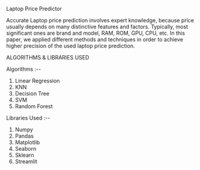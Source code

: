 Laptop Price Predictor

Accurate Laptop price prediction involves expert knowledge, because price usually
depends on many distinctive features and factors. Typically, most significant ones are
brand and model, RAM, ROM, GPU, CPU, etc. In this paper, we applied different
methods and techniques in order to achieve higher precision of the used laptop price
prediction.

ALGORITHMS & LIBRARIES USED

Algorithms :--
1. Linear Regression
2. KNN
3. Decision Tree
4. SVM
5. Random Forest

Libraries Used :--
1. Numpy
2. Pandas
3. Matplotlib
4. Seaborn
5. Sklearn
6. Streamlit